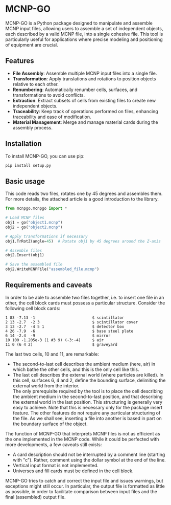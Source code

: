 # MCNP-GO

MCNP-GO is a Python package designed to manipulate and assemble MCNP input files, allowing users to assemble a set of independent objects, each described by a valid MCNP file, into a single cohesive file. This tool is particularly useful for applications where precise modeling and positioning of equipment are crucial.

## Features

- **File Assembly**: Assemble multiple MCNP input files into a single file.
- **Transformation**: Apply translations and rotations to position objects relative to each other.
- **Renumbering**: Automatically renumber cells, surfaces, and transformations to avoid conflicts.
- **Extraction**: Extract subsets of cells from existing files to create new independent objects.
- **Traceability**: Keep track of operations performed on files, enhancing traceability and ease of modification.
- **Material Management**: Merge and manage material cards during the assembly process.

## Installation

To install MCNP-GO, you can use pip:
```sh
pip install setup.py
```

## Basic usage

This code reads two files, rotates one by 45 degrees and assembles them. For more details, the attached article is a good introduction to the library.

```python
from mcnpgo.mcnpgo import *

# Load MCNP files
obj1 = go("object1.mcnp")
obj2 = go("object2.mcnp")

# Apply transformations if necessary
obj1.TrRotZ(angle=45)  # Rotate obj1 by 45 degrees around the Z-axis

# Assemble files
obj2.Insert(obj1)

# Save the assembled file
obj2.WriteMCNPFile("assembled_file.mcnp")
```


## Requirements and caveats

In order to be able to assemble two files together, i.e. to insert one file in an other, the cell block cards must possess a particular structure. Consider the following cell block cards:
```
1 83 -7.13 -1                         $ scintillator
2 13 -2.7  -2 3                       $ scintillator cover
3 13 -2.7  -4 5 1                     $ detector box
4 26 -7.9  -6                         $ base steel plate
6 14 -2.4  -9                         $ mirror
10 100 -1.205e-3 (1 #3 9) (-3:-4)     $ air
11 0 (6 4 2)                          $ graveyard
```
The last two cells, 10 and 11, are remarkable:
- The second-to-last cell describes the ambient medium (here, air) in which bathe the other cells, and this is the only cell like this. 
- The last cell describes the external world (where particles are killed). In this cell, surfaces 6, 4 and 2, define the bounding surface, delimiting the external world from the interior.   
The only prerequisite required by the tool is to place the cell describing the ambient medium in the second-to-last position, and that describing the external world in the last position. This structuring is generally very easy to achieve. Note that this is necessary only for the package insert feature. The other features do not require any particular structuring of the file. As we shall see, inserting a file into another is based in part on the boundary surface of the object.

The function of MCNP-GO that interprets MCNP files is not as efficient as the one implemented in the MCNP code. While it could be perfected with more developments, a few caveats still exists:
- A card description should not be interrupted by a comment line (starting with "c"). Rather, comment using the dollar symbol at the end of the line.
- Vertical input format is not implemented.
- Universes and fill cards must be defined in the cell block.

MCNP-GO tries to catch and correct the input file and issues warnings, but exceptions might still occur. In particular, the output file is formatted as little as possible, in order to facilitate comparison between input files and the final (assembled) output file.	


